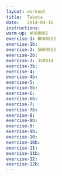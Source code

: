 ```yaml
---
layout: workout 
title:  Tabata
date:   2014-04-16
instructions:
warm-up: WU00001
exercise-1: BK00012
exercise-1b: 
exercise-2: SW00013
exercise-2b:
exercise-3: JS0014
exercise-3b: 
exercise-4: 
exercise-4b:
exercise-5: 
exercise-5b:
exercise-6: 
exercise-6b:
exercise-7: 
exercise-7b:
exercise-8: 
exercise-8b:
exercise-9: 
exercise-9b:
exercise-10: 
exercise-10b:
exercise-11: 
exercise-11b:
exercise-12: 
exercise-12b:
---
```

